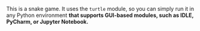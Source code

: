 This is a snake game. 
It uses the `turtle` module, so you can simply run it in any Python environment **that supports GUI-based modules, such as IDLE, PyCharm, or Jupyter Notebook.**
